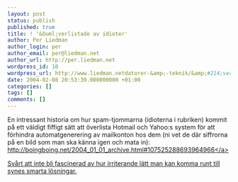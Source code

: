 ```yaml
---
layout: post
status: publish
published: true
title: ! '&Ouml;verlistade av idioter'
author: Per Liedman
author_login: per
author_email: per@liedman.net
author_url: http://per.liedman.net
wordpress_id: 10
wordpress_url: http://www.liedman.netdatorer-&amp;-teknik/&amp;#214;verlistade-av-idioter/
date: 2004-02-08 20:53:39.000000000 +01:00
categories: []
tags: []
comments: []
---
```

En intressant historia om hur spam-tjommarna (idioterna i rubriken) kommit p&aring; ett v&auml;ldigt fiffigt s&auml;tt att &ouml;verlista Hotmail och Yahoo:s system f&ouml;r att f&ouml;rhindra automatgenerering av mailkonton hos dem (ni vet de d&auml;r siffrorna p&aring; en bild som man ska k&auml;nna igen och mata in):
<a href="http:&#47;&#47;boingboing.net&#47;2004_01_01_archive.html#107525288693964966">http:&#47;&#47;boingboing.net&#47;2004_01_01_archive.html#107525288693964966<&#47;a>

Sv&aring;rt att inte bli fascinerad av hur irriterande l&auml;tt man kan komma runt till synes smarta l&ouml;sningar.
